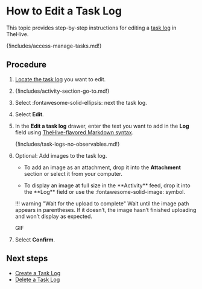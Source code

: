 # How to Edit a Task Log

This topic provides step-by-step instructions for editing a [task log](about-task-logs.md) in TheHive.

{!includes/access-manage-tasks.md!}

<h2>Procedure</h2>

1. [Locate the task log](../tasks/search-for-tasks/find-a-task-log.md) you want to edit.

2. {!includes/activity-section-go-to.md!}

3. Select :fontawesome-solid-ellipsis: next the task log.

4. Select **Edit**.

5. In the **Edit a task log** drawer, enter the text you want to add in the **Log** field using [TheHive-flavored Markdown syntax](../../thehive-flavored-markdown.md).

    {!includes/task-logs-no-observables.md!}

6. Optional: Add images to the task log.

    * To add an image as an attachment, drop it into the **Attachment** section or select it from your computer.

    * <!-- md:version 5.5 --> To display an image at full size in the **Activity** feed, drop it into the **Log** field or use the :fontawesome-solid-image: symbol.

    !!! warning "Wait for the upload to complete"
        Wait until the image path appears in parentheses. If it doesn’t, the image hasn’t finished uploading and won’t display as expected.

      GIF

7. Select **Confirm**.

<h2>Next steps</h2>

* [Create a Task Log](create-a-task-log.md)
* [Delete a Task Log](delete-a-task-log.md)

